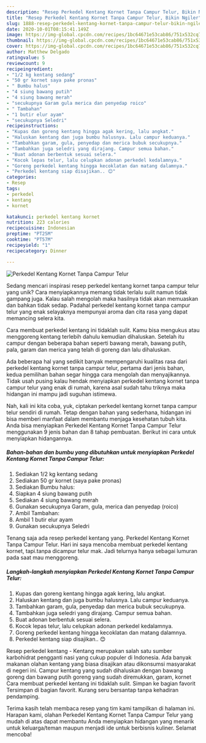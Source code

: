 ```yaml
---
description: "Resep Perkedel Kentang Kornet Tanpa Campur Telur, Bikin Ngiler"
title: "Resep Perkedel Kentang Kornet Tanpa Campur Telur, Bikin Ngiler"
slug: 1888-resep-perkedel-kentang-kornet-tanpa-campur-telur-bikin-ngiler
date: 2020-10-01T08:15:41.149Z
image: https://img-global.cpcdn.com/recipes/1bc64671e53cab86/751x532cq70/perkedel-kentang-kornet-tanpa-campur-telur-foto-resep-utama.jpg
thumbnail: https://img-global.cpcdn.com/recipes/1bc64671e53cab86/751x532cq70/perkedel-kentang-kornet-tanpa-campur-telur-foto-resep-utama.jpg
cover: https://img-global.cpcdn.com/recipes/1bc64671e53cab86/751x532cq70/perkedel-kentang-kornet-tanpa-campur-telur-foto-resep-utama.jpg
author: Matthew Delgado
ratingvalue: 5
reviewcount: 9
recipeingredient:
- "1/2 kg kentang sedang"
- "50 gr kornet saya pake pronas"
- " Bumbu halus"
- "4 siung bawang putih"
- "4 siung bawang merah"
- "secukupnya Garam gula merica dan penyedap roico"
- " Tambahan"
- "1 butir elur ayam"
- "secukupnya Seledri"
recipeinstructions:
- "Kupas dan goreng kentang hingga agak kering, lalu angkat."
- "Haluskan kentang dan juga bumbu halusnya. Lalu campur keduanya."
- "Tambahkan garam, gula, penyedap dan merica bubuk secukupnya."
- "Tambahkan juga seledri yang dirajang. Campur semua bahan."
- "Buat adonan berbentuk sesuai selera."
- "Kocok lepas telur, lalu celupkan adonan perkedel kedalamnya."
- "Goreng perkedel kentang hingga kecoklatan dan matang dalamnya."
- "Perkedel kentang siap disajikan.. 😊"
categories:
- Resep
tags:
- perkedel
- kentang
- kornet

katakunci: perkedel kentang kornet 
nutrition: 223 calories
recipecuisine: Indonesian
preptime: "PT25M"
cooktime: "PT57M"
recipeyield: "1"
recipecategory: Dinner

---
```



![Perkedel Kentang Kornet Tanpa Campur Telur](https://img-global.cpcdn.com/recipes/1bc64671e53cab86/751x532cq70/perkedel-kentang-kornet-tanpa-campur-telur-foto-resep-utama.jpg)

Sedang mencari inspirasi resep perkedel kentang kornet tanpa campur telur yang unik? Cara menyiapkannya memang tidak terlalu sulit namun tidak gampang juga. Kalau salah mengolah maka hasilnya tidak akan memuaskan dan bahkan tidak sedap. Padahal perkedel kentang kornet tanpa campur telur yang enak selayaknya mempunyai aroma dan cita rasa yang dapat memancing selera kita.

Cara membuat perkedel kentang ini tidaklah sulit. Kamu bisa mengukus atau menggoreng kentang terlebih dahulu kemudian dihaluskan. Setelah itu campur dengan beberapa bahan seperti bawang merah, bawang putih, pala, garam dan merica yang telah di goreng dan lalu dihaluskan.

Ada beberapa hal yang sedikit banyak mempengaruhi kualitas rasa dari perkedel kentang kornet tanpa campur telur, pertama dari jenis bahan, kedua pemilihan bahan segar hingga cara mengolah dan menyajikannya. Tidak usah pusing kalau hendak menyiapkan perkedel kentang kornet tanpa campur telur yang enak di rumah, karena asal sudah tahu triknya maka hidangan ini mampu jadi suguhan istimewa.


Nah, kali ini kita coba, yuk, ciptakan perkedel kentang kornet tanpa campur telur sendiri di rumah. Tetap dengan bahan yang sederhana, hidangan ini bisa memberi manfaat dalam membantu menjaga kesehatan tubuh kita. Anda bisa menyiapkan Perkedel Kentang Kornet Tanpa Campur Telur menggunakan 9 jenis bahan dan 8 tahap pembuatan. Berikut ini cara untuk menyiapkan hidangannya.

<!--inarticleads1-->

##### Bahan-bahan dan bumbu yang dibutuhkan untuk menyiapkan Perkedel Kentang Kornet Tanpa Campur Telur:

1. Sediakan 1/2 kg kentang sedang
1. Sediakan 50 gr kornet (saya pake pronas)
1. Sediakan  Bumbu halus:
1. Siapkan 4 siung bawang putih
1. Sediakan 4 siung bawang merah
1. Gunakan secukupnya Garam, gula, merica dan penyedap (roico)
1. Ambil  Tambahan:
1. Ambil 1 butir elur ayam
1. Gunakan secukupnya Seledri


Tenang saja ada resep perkedel kentang yang. Perkedel Kentang Kornet Tanpa Campur Telur. Hari ini saya mencoba membuat perkedel kentang kornet, tapi.tanpa dicampur telur mak. Jadi telurnya hanya sebagai lumuran pada saat mau menggoreng. 

<!--inarticleads2-->

##### Langkah-langkah menyiapkan Perkedel Kentang Kornet Tanpa Campur Telur:

1. Kupas dan goreng kentang hingga agak kering, lalu angkat.
1. Haluskan kentang dan juga bumbu halusnya. Lalu campur keduanya.
1. Tambahkan garam, gula, penyedap dan merica bubuk secukupnya.
1. Tambahkan juga seledri yang dirajang. Campur semua bahan.
1. Buat adonan berbentuk sesuai selera.
1. Kocok lepas telur, lalu celupkan adonan perkedel kedalamnya.
1. Goreng perkedel kentang hingga kecoklatan dan matang dalamnya.
1. Perkedel kentang siap disajikan.. 😊


Resep perkedel kentang - Kentang merupakan salah satu sumber karbohidrat pengganti nasi yang cukup populer di Indonesia. Ada banyak makanan olahan kentang yang biasa disajikan atau dikonsumsi masyarakat di negeri ini. Campur kentang yang sudah dihaluskan dengan bawang goreng dan bawang putih goreng yang sudah diremukkan, garam, kornet Cara membuat perkedel kentang ini tidaklah sulit. Simpan ke bagian favorit Tersimpan di bagian favorit. Kurang seru bersantap tanpa kehadiran pendamping. 

Terima kasih telah membaca resep yang tim kami tampilkan di halaman ini. Harapan kami, olahan Perkedel Kentang Kornet Tanpa Campur Telur yang mudah di atas dapat membantu Anda menyiapkan hidangan yang menarik untuk keluarga/teman maupun menjadi ide untuk berbisnis kuliner. Selamat mencoba!
